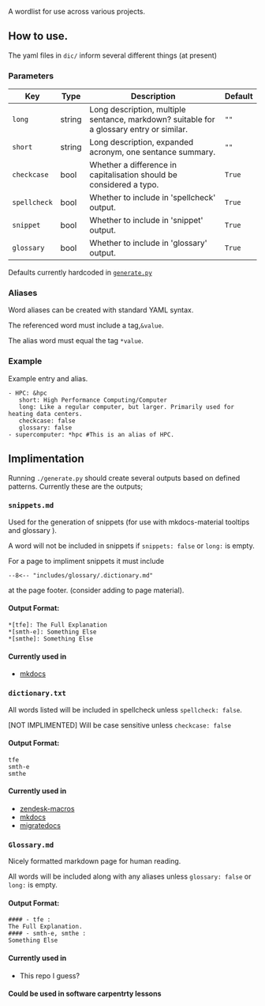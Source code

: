 A wordlist for use across various projects.

## How to use.

The yaml files in `dic/` inform several different things (at present)

### Parameters

| Key      | Type | Description | Default |
| ----------- | ----------- | ----------- | ----------- |
| `long` | string | Long description, multiple sentance, markdown? suitable for a glossary entry or similar. | `""` |
| `short` | string | Long description, expanded acronym, one sentance summary. | `""` |
| `checkcase` | bool | Whether a difference in capitalisation should be considered a typo. | `True` |
| `spellcheck` | bool | Whether to include in 'spellcheck' output. | `True` |
| `snippet`   | bool | Whether to include in 'snippet' output. | `True` |
| `glossary`   | bool | Whether to include in 'glossary' output. | `True` |

Defaults currently hardcoded in [`generate.py`](./generate.py)

### Aliases

Word aliases can be created with standard YAML syntax.

The referenced word must include a tag,`&value`.

The alias word must equal the tag `*value`.

### Example
Example entry and alias.
```
- HPC: &hpc
   short: High Performance Computing/Computer
   long: Like a regular computer, but larger. Primarily used for heating data centers.
   checkcase: false 
   glossary: false 
- supercomputer: *hpc #This is an alias of HPC.
```

## Implimentation

Running `./generate.py` should create several outputs based on defined patterns. Currently these are the outputs;

### `snippets.md` 
Used for the generation of snippets (for use with mkdocs-material tooltips and glossary ). 

A word will not be included in snippets if `snippets: false` or `long:` is empty.

For a page to impliment snippets it must include 
```
--8<-- "includes/glossary/.dictionary.md"
```
at the page footer. (consider adding to page material).


#### Output Format:

```
*[tfe]: The Full Explanation 
*[smth-e]: Something Else
*[smthe]: Something Else
```

#### Currently used in
* [mkdocs](https://git.hpcf.nesi.org.nz/nesi-apps/mkdocs)

### `dictionary.txt` 
All words listed will be included in spellcheck unless `spellcheck: false`.

[NOT IMPLIMENTED] Will be case sensitive unless `checkcase: false` 

#### Output Format:
```
tfe
smth-e
smthe
```
#### Currently used in
* [zendesk-macros](https://git.hpcf.nesi.org.nz/nesi-apps/zendesk-macros)
* [mkdocs](https://git.hpcf.nesi.org.nz/nesi-apps/mkdocs)
* [migratedocs](https://git.hpcf.nesi.org.nz/cwal219/migratedocs)

### `Glossary.md`
Nicely formatted markdown page for human reading.

All words will be included along with any aliases unless `glossary: false` or `long:` is empty.

#### Output Format:

```
#### - tfe : 
The Full Explanation.
#### - smth-e, smthe : 
Something Else
```
#### Currently used in
* This repo I guess?

#### Could be used in software carpentrty lessons
